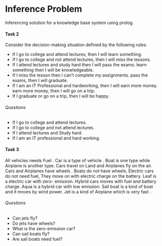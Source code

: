 # Inference Problem
Inferencing solution for a knowledge base system using prolog. 

#### Task 2
Consider the decision-making situation defined by the following rules:

* If I go to college and attend lectures, then I will learn something.
* If I go to college and not attend lectures, then I will miss the lessons.
* If I attend lectures and study hard then I will pass the exams. learn something then I will be knowledgeable.
* If I miss the lesson then I can’t complete my assignments. pass the exams, then I will graduate.
* If I am an IT Professional and hardworking, then I will earn more money. earn more money, then I will go on a trip.
* If I graduate or go on a trip, then I will be happy.

###### Questions

* If I  go to college and attend lectures.
* If I  go to college and not attend lectures.
* If I  attend lectures and Study hard.
* If I  am an IT professional and hard working.

#### Task 3

All vehicles needs Fuel . Car is a type of vehicle . Boat is one type while Airplane is another type. Cars travel on Land and Airplanes fly on the air. Cars and Airplanes have wheels . Boats do not have wheels. Electric cars do not need fuel, They move on with electric charge on the battery. Leaf is a electric car with zero- emission. Hybrid cars moves with fuel and battery charge. Aqua is a hybrid car with low emission. Sail boat is a kind of boat and it moves by wind power. Jet is a kind of Airplane which is very fast .

###### Questions

* Can jets fly?
* Do jets have wheels?
* What is the zero-emission car?
* Can sail boats fly?
* Are sail boats need fuel?

